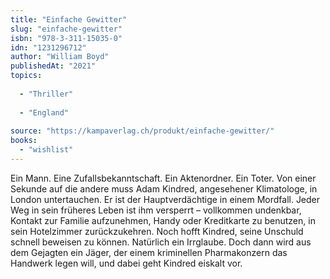 ```yaml
---
title: "Einfache Gewitter"
slug: "einfache-gewitter"
isbn: "978-3-311-15035-0"
idn: "1231296712"
author: "William Boyd"
publishedAt: "2021"
topics:
  
  - "Thriller"
    
  - "England"
    
source: "https://kampaverlag.ch/produkt/einfache-gewitter/"
books: 
  - "wishlist"
---
```

Ein Mann. Eine Zufallsbekanntschaft. Ein Aktenordner. Ein Toter. Von einer 
Sekunde auf die andere muss Adam Kindred, angesehener Klimatologe, in London 
untertauchen. Er ist der Hauptverdächtige in einem Mordfall. Jeder Weg in sein 
früheres Leben ist ihm versperrt – vollkommen undenkbar, Kontakt zur Familie 
aufzunehmen, Handy oder Kreditkarte zu benutzen, in sein Hotelzimmer 
zurückzukehren. Noch hofft Kindred, seine Unschuld schnell beweisen zu können. 
Natürlich ein Irrglaube. Doch dann wird aus dem Gejagten ein Jäger, der einem 
kriminellen Pharmakonzern das Handwerk legen will, und dabei geht Kindred 
eiskalt vor.